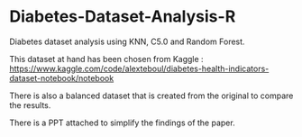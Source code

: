 # Diabetes-Dataset-Analysis-R
Diabetes dataset analysis using KNN, C5.0 and Random Forest.

This dataset at hand has been chosen from Kaggle : https://www.kaggle.com/code/alexteboul/diabetes-health-indicators-dataset-notebook/notebook

There is also a balanced dataset that is created from the original to compare the results.

There is a PPT attached to simplify the findings of the paper.
